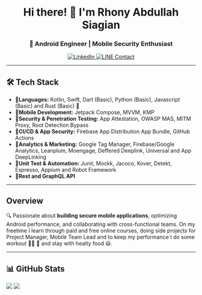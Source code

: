 <h1 align="center">Hi there! 👋 I'm Rhony Abdullah Siagian</h1>
<h3 align="center">🚀 Android Engineer | Mobile Security Enthusiast</h3>

<p align="center">
  <a href="https://linkedin.com/in/rhonyabdullah">
    <img src="https://img.shields.io/badge/LinkedIn-RhonyAbdullah-blue?logo=linkedin" alt="LinkedIn" />
  </a>
  <a href="https://line.me/ti/p/FAzS5jqETR">
    <img src="https://img.shields.io/badge/LINE-Chat%20with%20me-00C300?logo=line" alt="LINE Contact" />
  </a>
</p>

---

## 🛠️ Tech Stack
- 🔹**Languages:** Kotlin, Swift, Dart (Basic), Python (Basic), Javascript (Basic) and Rust (Basic) 🦀
- 🔹**Mobile Development:** Jetpack Compose, MVVM, KMP
- 🔹**Security & Penetration Testing:** App Attestation, OWASP MAS, MITM Proxy, Root Detection Bypass
- 🔹**CI/CD & App Security:** Firebase App Distribution App Bundle, GitHub Actions
- 🔹**Analytics & Marketing:** Google Tag Manager, Firebase/Google Analytics, Leanplum, Moengage, Deffered Deeplink, Universal and App DeepLinking
- 🔹**Unit Test & Automation:** Junit, Mockk, Jacoco, Kover, Detekt, Espresso, Appium and Robot Framework
- 🔹**Rest and GraphQL API**

---

## Overview
🔍 Passionate about **building secure mobile applications**, optimizing Android performance, and collaborating with cross-functional teams. On my freetime I learn through paid and free online courses, doing side projects for Project Manager, Mobile Team Lead and to keep my performance I do some workout 🏋️‍♂️ 🏃 and stay with healty food 😃.
 
---

## 📊 GitHub Stats
<p align="left">
  <img src="https://github-readme-stats-eight-theta.vercel.app/api?username=rhonyabdullah&show_icons=true&theme=radical&include_all_commits=true&count_private=true"/>
  <img src="https://github-readme-stats-eight-theta.vercel.app/api/top-langs/?username=rhonyabdullah&layout=compact&langs_count=8&theme=dark&hide=php,visual%20basic,css,javascript"/>
</p>
